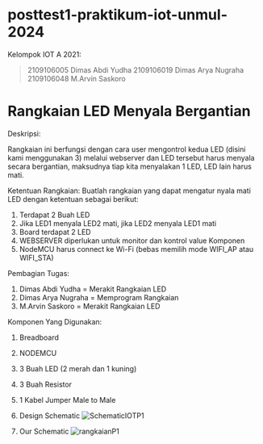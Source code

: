 # posttest1-praktikum-iot-unmul-2024
Kelompok IOT A 2021:

> 2109106005 Dimas Abdi Yudha
> 2109106019 Dimas Arya Nugraha
> 2109106048 M.Arvin Saskoro

# Rangkaian LED Menyala Bergantian
Deskripsi:

Rangkaian ini berfungsi dengan cara user mengontrol kedua LED (disini kami menggunakan 3) melalui webserver dan LED tersebut harus menyala secara bergantian, maksudnya tiap kita menyalakan 1 LED, LED lain harus mati.

Ketentuan Rangkaian:
Buatlah rangkaian yang dapat mengatur nyala mati LED dengan ketentuan sebagai berikut:
1. Terdapat 2 Buah LED
2. Jika LED1 menyala LED2 mati, jika LED2 menyala LED1 mati
3. Board terdapat 2 LED
4. WEBSERVER diperlukan untuk monitor dan kontrol value Komponen
5. NodeMCU harus connect ke Wi-Fi (bebas memilih mode WIFI_AP atau WIFI_STA)

Pembagian Tugas:
1. Dimas Abdi Yudha = Merakit Rangkaian LED
2. Dimas Arya Nugraha = Memprogram Rangkaian
3. M.Arvin Saskoro = Merakit Rangkaian LED

Komponen Yang Digunakan:
1. Breadboard
2. NODEMCU
3. 3 Buah LED (2 merah dan 1 kuning)
4. 3 Buah Resistor
5. 1 Kabel Jumper Male to Male

1. Design Schematic
![SchematicIOTP1](https://github.com/DimasYudha1223/posttest1-praktikum-iot-unmul-2024/assets/93185675/ff7ddb0b-8cab-4e84-9c5a-c30a1c3e2704)

2. Our Schematic
![rangkaianP1](https://github.com/DimasYudha1223/posttest1-praktikum-iot-unmul-2024/assets/93185675/006185db-1e72-4583-b344-00cf1014e912)


